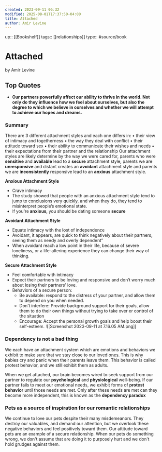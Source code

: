 ```yaml
---
created: 2023-09-11 06:32
modified: 2025-08-01T17:37:50-04:00
title: Attached
author: Amir Levine
---
```

up::  [[Bookshelf]]
tags:: [[relationships]]
type:: #source/book

# Attached
by Amir Levine

## Top  Quotes
- **Our partners powerfully affect our ability to thrive in the world. Not only do they influence how we feel about ourselves, but also the degree to which we believe in ourselves and whether we will attempt to achieve our hopes and dreams.**
### Summary
There are 3 different attachment styles and each one differs in:
	• their view of intimacy and togetherness
	• the way they deal with conflict
	• their attitude toward sex
	• their ability to communicate their wishes and needs
	• their expectations from their partner and the relationship
Our attachment styles are likely determine by the way we were cared for, parents who were **sensitive** and **available** lead to a **secure** attachment style, parents we are **unresponsive** and distant creates an **avoidant** attachment style and parents we are **inconsistently** responsive lead to an **anxious** attachment style.

**Anxious Attachment Style**
- Crave intimacy
- The study showed that people with an anxious attachment style tend to jump to conclusions very quickly, and when they do, they tend to misinterpret people’s emotional state.
- If you're **anxious**, you should be dating someone **secure**

**Avoidant Attachment Style**
- Equate intimacy with the lost of independence
- Avoidant, it appears, are quick to think negatively  about their partners, seeing them as needy and overly dependent”
- When avoidant reach a low point in their life, because of severe loneliness, or a life-altering experience they can change their way of thinking.

**Secure Attachment Style**
- Feel comfortable with intimacy
- Expect their partners to be loving and responsive and don’t worry much about losing their partners’ love.
- Behaviors of a secure person:
	- Be available: respond to the distress of your partner,  and allow them to depend on you when needed.
	- Don't interfere: Provide background support for their goals, allow them to do their own things without trying to take over or control of the situation
	- Encourage: Accept the personal growth goals and help boost their self-esteem.
![[Screenshot 2023-09-11 at 7.16.05 AM.png]]
### Dependency is not a bad thing
We each have an attachment system which are emotions and behaviors we exhibit to make sure that we stay close to our loved ones. This is why babies cry and panic when their parents leave them. This behavior is called protest behavior, and we still exhibit them as adults.

When we get attached, our brain becomes wired to seek support from our partner to regulate our **psychological** and **physiological** well-being.  If our partner fails to meet our emotional needs, we exhibit forms of **protest behavior** until those needs are met.
Only after these needs are met can they become more independent, this is known as the **dependency paradox**

### Pets as a source of inspiration for our romantic relationships
We continue to love our pets despite their many misdemeanors. They destroy our valuables, and demand our attention, but we overlook these negative behaviors and feel positively toward them. Our attitude toward pets are an example of a secure relationship. When our pets do something wrong, we don't assume that are doing it to purposely hurt and we don't hold grudges against them.
